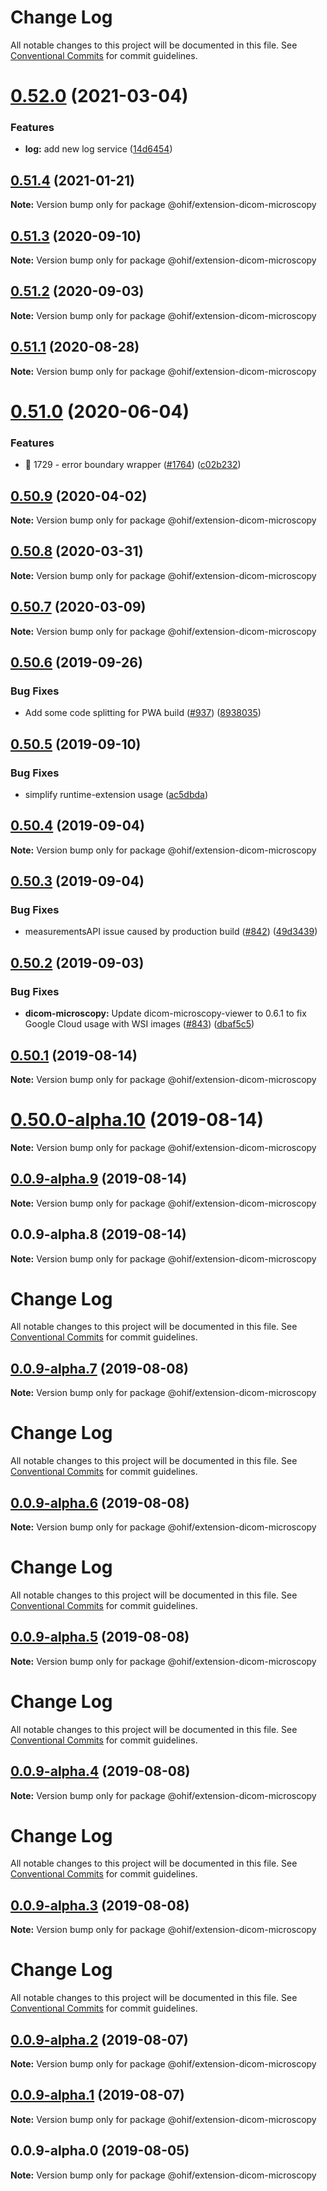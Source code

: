 # Change Log

All notable changes to this project will be documented in this file.
See [Conventional Commits](https://conventionalcommits.org) for commit guidelines.

# [0.52.0](https://github.com/donghakang/ohif-v2/compare/@ohif/extension-dicom-microscopy@0.51.4...@ohif/extension-dicom-microscopy@0.52.0) (2021-03-04)


### Features

* **log:** add new log service ([14d6454](https://github.com/donghakang/ohif-v2/commit/14d6454eafaa2ccb50e133c2945c9558052ea27e))





## [0.51.4](https://github.com/donghakang/ohif-v2/compare/@ohif/extension-dicom-microscopy@0.51.3...@ohif/extension-dicom-microscopy@0.51.4) (2021-01-21)

**Note:** Version bump only for package @ohif/extension-dicom-microscopy





## [0.51.3](https://github.com/donghakang/ohif-v2/compare/@ohif/extension-dicom-microscopy@0.51.2...@ohif/extension-dicom-microscopy@0.51.3) (2020-09-10)

**Note:** Version bump only for package @ohif/extension-dicom-microscopy





## [0.51.2](https://github.com/donghakang/ohif-v2/compare/@ohif/extension-dicom-microscopy@0.51.1...@ohif/extension-dicom-microscopy@0.51.2) (2020-09-03)

**Note:** Version bump only for package @ohif/extension-dicom-microscopy





## [0.51.1](https://github.com/donghakang/ohif-v2/compare/@ohif/extension-dicom-microscopy@0.51.0...@ohif/extension-dicom-microscopy@0.51.1) (2020-08-28)

**Note:** Version bump only for package @ohif/extension-dicom-microscopy





# [0.51.0](https://github.com/donghakang/ohif-v2/compare/@ohif/extension-dicom-microscopy@0.50.9...@ohif/extension-dicom-microscopy@0.51.0) (2020-06-04)


### Features

* 🎸 1729 - error boundary wrapper ([#1764](https://github.com/donghakang/ohif-v2/issues/1764)) ([c02b232](https://github.com/donghakang/ohif-v2/commit/c02b232b0cc24f38af5d5e3831d987d048e60ada))





## [0.50.9](https://github.com/donghakang/ohif-v2/compare/@ohif/extension-dicom-microscopy@0.50.8...@ohif/extension-dicom-microscopy@0.50.9) (2020-04-02)

**Note:** Version bump only for package @ohif/extension-dicom-microscopy





## [0.50.8](https://github.com/donghakang/ohif-v2/compare/@ohif/extension-dicom-microscopy@0.50.7...@ohif/extension-dicom-microscopy@0.50.8) (2020-03-31)

**Note:** Version bump only for package @ohif/extension-dicom-microscopy





## [0.50.7](https://github.com/donghakang/ohif-v2/compare/@ohif/extension-dicom-microscopy@0.50.6...@ohif/extension-dicom-microscopy@0.50.7) (2020-03-09)

**Note:** Version bump only for package @ohif/extension-dicom-microscopy





## [0.50.6](https://github.com/donghakang/ohif-v2/compare/@ohif/extension-dicom-microscopy@0.50.5...@ohif/extension-dicom-microscopy@0.50.6) (2019-09-26)


### Bug Fixes

* Add some code splitting for PWA build ([#937](https://github.com/donghakang/ohif-v2/issues/937)) ([8938035](https://github.com/donghakang/ohif-v2/commit/8938035))





## [0.50.5](https://github.com/donghakang/ohif-v2/compare/@ohif/extension-dicom-microscopy@0.50.4...@ohif/extension-dicom-microscopy@0.50.5) (2019-09-10)


### Bug Fixes

* simplify runtime-extension usage ([ac5dbda](https://github.com/donghakang/ohif-v2/commit/ac5dbda))





## [0.50.4](https://github.com/donghakang/ohif-v2/compare/@ohif/extension-dicom-microscopy@0.50.3...@ohif/extension-dicom-microscopy@0.50.4) (2019-09-04)

**Note:** Version bump only for package @ohif/extension-dicom-microscopy





## [0.50.3](https://github.com/donghakang/ohif-v2/compare/@ohif/extension-dicom-microscopy@0.50.2...@ohif/extension-dicom-microscopy@0.50.3) (2019-09-04)


### Bug Fixes

* measurementsAPI issue caused by production build ([#842](https://github.com/donghakang/ohif-v2/issues/842)) ([49d3439](https://github.com/donghakang/ohif-v2/commit/49d3439))





## [0.50.2](https://github.com/donghakang/ohif-v2/compare/@ohif/extension-dicom-microscopy@0.50.1...@ohif/extension-dicom-microscopy@0.50.2) (2019-09-03)


### Bug Fixes

* **dicom-microscopy:** Update dicom-microscopy-viewer to 0.6.1 to fix Google Cloud usage with WSI images ([#843](https://github.com/donghakang/ohif-v2/issues/843)) ([dbaf5c5](https://github.com/donghakang/ohif-v2/commit/dbaf5c5))





## [0.50.1](https://github.com/donghakang/ohif-v2/compare/@ohif/extension-dicom-microscopy@0.50.0-alpha.10...@ohif/extension-dicom-microscopy@0.50.1) (2019-08-14)

**Note:** Version bump only for package @ohif/extension-dicom-microscopy





# [0.50.0-alpha.10](https://github.com/donghakang/ohif-v2/compare/@ohif/extension-dicom-microscopy@0.0.9-alpha.9...@ohif/extension-dicom-microscopy@0.50.0-alpha.10) (2019-08-14)

**Note:** Version bump only for package @ohif/extension-dicom-microscopy





## [0.0.9-alpha.9](https://github.com/donghakang/ohif-v2/compare/@ohif/extension-dicom-microscopy@0.0.9-alpha.8...@ohif/extension-dicom-microscopy@0.0.9-alpha.9) (2019-08-14)

**Note:** Version bump only for package @ohif/extension-dicom-microscopy





## 0.0.9-alpha.8 (2019-08-14)

**Note:** Version bump only for package @ohif/extension-dicom-microscopy





# Change Log

All notable changes to this project will be documented in this file. See
[Conventional Commits](https://conventionalcommits.org) for commit guidelines.

## [0.0.9-alpha.7](https://github.com/donghakang/ohif-v2/compare/@ohif/extension-dicom-microscopy@0.0.9-alpha.6...@ohif/extension-dicom-microscopy@0.0.9-alpha.7) (2019-08-08)

**Note:** Version bump only for package @ohif/extension-dicom-microscopy

# Change Log

All notable changes to this project will be documented in this file. See
[Conventional Commits](https://conventionalcommits.org) for commit guidelines.

## [0.0.9-alpha.6](https://github.com/donghakang/ohif-v2/compare/@ohif/extension-dicom-microscopy@0.0.9-alpha.5...@ohif/extension-dicom-microscopy@0.0.9-alpha.6) (2019-08-08)

**Note:** Version bump only for package @ohif/extension-dicom-microscopy

# Change Log

All notable changes to this project will be documented in this file. See
[Conventional Commits](https://conventionalcommits.org) for commit guidelines.

## [0.0.9-alpha.5](https://github.com/donghakang/ohif-v2/compare/@ohif/extension-dicom-microscopy@0.0.9-alpha.4...@ohif/extension-dicom-microscopy@0.0.9-alpha.5) (2019-08-08)

**Note:** Version bump only for package @ohif/extension-dicom-microscopy

# Change Log

All notable changes to this project will be documented in this file. See
[Conventional Commits](https://conventionalcommits.org) for commit guidelines.

## [0.0.9-alpha.4](https://github.com/donghakang/ohif-v2/compare/@ohif/extension-dicom-microscopy@0.0.9-alpha.3...@ohif/extension-dicom-microscopy@0.0.9-alpha.4) (2019-08-08)

**Note:** Version bump only for package @ohif/extension-dicom-microscopy

# Change Log

All notable changes to this project will be documented in this file. See
[Conventional Commits](https://conventionalcommits.org) for commit guidelines.

## [0.0.9-alpha.3](https://github.com/donghakang/ohif-v2/compare/@ohif/extension-dicom-microscopy@0.0.9-alpha.2...@ohif/extension-dicom-microscopy@0.0.9-alpha.3) (2019-08-08)

**Note:** Version bump only for package @ohif/extension-dicom-microscopy

# Change Log

All notable changes to this project will be documented in this file. See
[Conventional Commits](https://conventionalcommits.org) for commit guidelines.

## [0.0.9-alpha.2](https://github.com/donghakang/ohif-v2/compare/@ohif/extension-dicom-microscopy@0.0.9-alpha.1...@ohif/extension-dicom-microscopy@0.0.9-alpha.2) (2019-08-07)

**Note:** Version bump only for package @ohif/extension-dicom-microscopy

## [0.0.9-alpha.1](https://github.com/donghakang/ohif-v2/compare/@ohif/extension-dicom-microscopy@0.0.9-alpha.0...@ohif/extension-dicom-microscopy@0.0.9-alpha.1) (2019-08-07)

**Note:** Version bump only for package @ohif/extension-dicom-microscopy

## 0.0.9-alpha.0 (2019-08-05)

**Note:** Version bump only for package @ohif/extension-dicom-microscopy
